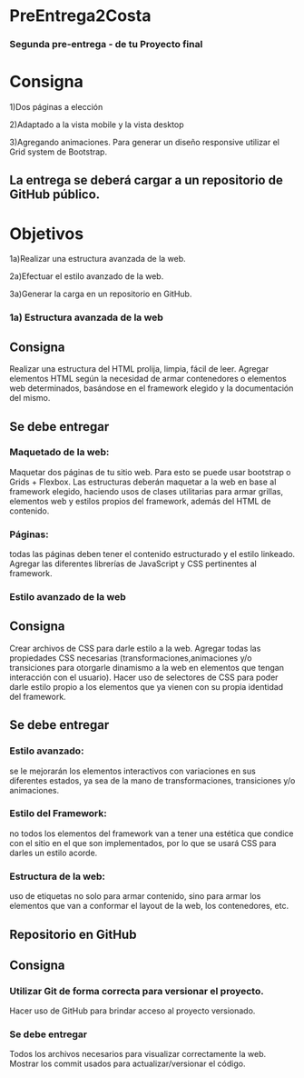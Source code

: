 # PreEntrega2Costa
### Segunda pre-entrega - de tu Proyecto final

# Consigna

1)Dos páginas a elección

2)Adaptado a la vista mobile y la vista desktop

3)Agregando animaciones. Para generar un diseño responsive utilizar el Grid system de Bootstrap. 

## La entrega se deberá cargar a un repositorio de GitHub público.

# Objetivos

1a)Realizar una estructura avanzada de la web.

2a)Efectuar el estilo avanzado de la web.

3a)Generar la carga en un repositorio en GitHub.

### 1a) Estructura avanzada de la web

## Consigna

Realizar una estructura del HTML prolija, limpia, fácil de leer.
Agregar elementos HTML según la necesidad de armar contenedores o elementos web determinados, basándose en el framework elegido y la documentación del mismo. 

## Se debe entregar

### Maquetado de la web: 
  Maquetar dos páginas de tu sitio web. Para esto se puede usar bootstrap o Grids + Flexbox. Las                             estructuras deberán maquetar a la web en base al framework elegido, haciendo usos de clases utilitarias                     para armar grillas, elementos web y estilos propios del framework, además del HTML de contenido.

### Páginas: 
todas las páginas deben tener el contenido estructurado y el estilo linkeado. Agregar las diferentes librerías de            JavaScript y CSS pertinentes al framework.

### Estilo avanzado de la web

## Consigna

Crear archivos de CSS para darle estilo a la web. 
Agregar todas las propiedades CSS necesarias (transformaciones,animaciones y/o transiciones para                           otorgarle dinamismo a la web en elementos que tengan interacción con el usuario). Hacer   uso de                           selectores de CSS para poder darle estilo propio a los elementos que ya vienen con su propia                               identidad del     framework.
                      
                      
## Se debe entregar
### Estilo avanzado: 
se le mejorarán los elementos interactivos con variaciones en sus diferentes estados, ya sea de la mano de transformaciones, transiciones y/o animaciones.

### Estilo del Framework:
no todos los elementos del framework van a tener una estética que condice con el sitio en el que son implementados, por lo que se usará CSS para darles un estilo acorde.

### Estructura de la web:
uso de etiquetas no solo para armar contenido, sino para armar los elementos que van a conformar el layout de la web, los contenedores, etc.

## Repositorio en GitHub

## Consigna

### Utilizar Git de forma correcta para versionar el proyecto.
Hacer uso de GitHub para brindar acceso al proyecto versionado.

### Se debe entregar
Todos los archivos necesarios para visualizar correctamente la web.
Mostrar los commit usados para actualizar/versionar el código.



